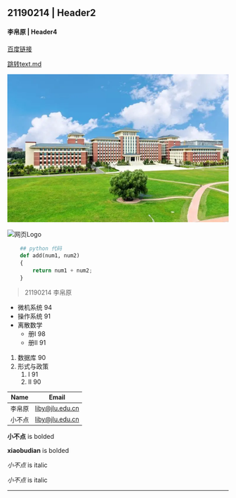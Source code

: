 <!-- headings -->
## 21190214 | Header2
#### 李帛原 | Header4


<!-- Links -->
[百度链接](http://www.baidu.com)

[跳转text.md](./test.md)


<!-- image -->
![本地图片](./image.jpg
"本地图片")

![网页Logo](https://pica.zhimg.com/v2-05b0709d912a3600b923e787c77eeff1_qhd.jpg?source=57bbeac9
"网页图片")


<!-- Code Block -->
```python
    ## python 代码
    def add(num1, num2)
    {
        return num1 + num2;
    }
```


<!-- Blockquote -->
> 21190214 李帛原


<!-- UL -->
* 微机系统 94
* 操作系统 91
* 离散数学
    * 册I  98
    * 册II 91


<!-- OL -->
1. 数据库 90
1. 形式与政策
    1. I  91
    1. II 90


<!-- Tables -->
|Name   |Email  |
|-------|-------|
|李帛原|liby@jlu.edu.cn|
|小不点|liby@jlu.edu.cn|


<!-- bolded -->
**小不点** is bolded

__xiaobudian__ is bolded

<!-- Italicized -->
*小不点* is italic

_小不点_ is italic


<!-- horizontal rule -->
---
